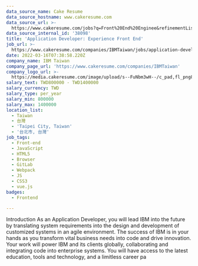 ```yaml
---
data_source_name: Cake Resume
data_source_hostname: www.cakeresume.com
data_source_url: >-
  https://www.cakeresume.com/jobs?q=Front%20End%20Enginee&refinementList[lang_name][0]=E[…]tech_front-end-development&range[salary_range][min]=1000000
data_source_internal_id: '38098'
title: 'Application Developer: Experience Front End'
job_url: >-
  https://www.cakeresume.com/companies/IBMTaiwan/jobs/application-developer-experience-front-end
date: 2022-03-16T07:38:58.220Z
company_name: IBM Taiwan
company_page_url: 'https://www.cakeresume.com/companies/IBMTaiwan'
company_logo_url: >-
  https://media.cakeresume.com/image/upload/s--FuNbm3wH--/c_pad,fl_png8,h_200,w_200/v1570010852/lsp0jfstllwess1vmg8h.png
salary_text: TWD800000 - TWD1400000
salary_currency: TWD
salary_type: per_year
salary_min: 800000
salary_max: 1400000
location_list:
  - Taiwan
  - 台灣
  - 'Taipei City, Taiwan'
  - '台北市, 台灣'
job_tags:
  - Front-end
  - JavaScript
  - HTML5
  - Browser
  - GitLab
  - Webpack
  - JS
  - CSS3
  - vue.js
badges:
  - Frontend

---
```


Introduction As an Application Developer, you will lead IBM into the future by translating system requirements into the design and development of customized systems in an agile environment. The success of IBM is in your hands as you transform vital business needs into code and drive innovation. Your work will power IBM and its clients globally, collaborating and integrating code into enterprise systems. You will have access to the latest education, tools and technology, and a limitless career pa